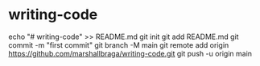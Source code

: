 # writing-code
echo "# writing-code" >> README.md
git init
git add README.md
git commit -m "first commit"
git branch -M main
git remote add origin https://github.com/marshallbraga/writing-code.git
git push -u origin main
